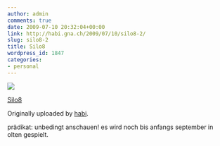 ```yaml
---
author: admin
comments: true
date: 2009-07-10 20:32:04+00:00
link: http://habi.gna.ch/2009/07/10/silo8-2/
slug: silo8-2
title: Silo8
wordpress_id: 1847
categories:
- personal
---
```


[![](http://farm3.static.flickr.com/2644/3708212088_0ef74918cb_m.jpg)](http://www.flickr.com/photos/habi/3708212088/)

[Silo8](http://www.flickr.com/photos/habi/3708212088/)

Originally uploaded by [habi](http://www.flickr.com/people/habi/).

prädikat: unbedingt anschauen! es wird noch bis anfangs september in olten gespielt.
